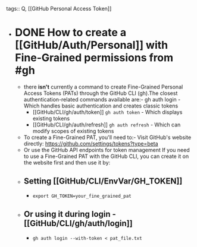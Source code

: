 tags:: Q, [[GitHub Personal Access Token]]

- # DONE How to create a [[GitHub/Auth/Personal]] with Fine-Grained permissions from #gh
	- there **isn't** currently a command to create Fine-Grained Personal Access Tokens (PATs) through the GitHub CLI (gh).The closest authentication-related commands available are:- gh auth login - Which handles basic authentication and creates classic tokens
		- [[GitHub/CLI/gh/auth/token]] `gh auth token` - Which displays existing tokens
		- [[GitHub/CLI/gh/auth/refresh]] `gh auth refresh` - Which can modify scopes of existing tokens
	- To create a Fine-Grained PAT, you'll need to:- Visit GitHub's website directly: https://github.com/settings/tokens?type=beta
	- Or use the GitHub API endpoints for token management
	  If you need to use a Fine-Grained PAT with the GitHub CLI, you can create it on the website first and then use it by:
	- ## Setting [[GitHub/CLI/EnvVar/GH_TOKEN]]
		- `export GH_TOKEN=your_fine_grained_pat`
	- ## Or using it during login - [[GitHub/CLI/gh/auth/login]]
		- `gh auth login --with-token < pat_file.txt`